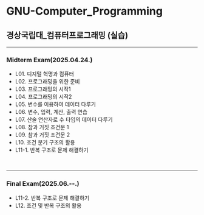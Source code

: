 # GNU-Computer_Programming
## 경상국립대_컴퓨터프로그래밍 (실습)
---
### Midterm Exam(2025.04.24.)
- L01. 디지털 혁명과 컴퓨터
- L02. 프로그래밍을 위한 준비
- L03. 프로그래밍의 시작1
- L04. 프로그래밍의 시작2
- L05. 변수를 이용하여 데이터 다루기
- L06. 변수, 입력, 계산, 출력 연습
- L07. 산술 연산자로 수 타입의 데이터 다루기
- L08. 참과 거짓 조건문 1
- L09. 참과 거짓 조건문 2
- L10. 조건 분기 구조의 활용
- L11-1. 반복 구조로 문제 해결하기

<br>

---
### Final Exam(2025.06.--.)
- L11-2. 반복 구조로 문제 해결하기
- L12. 조건 및 반복 구조의 활용
